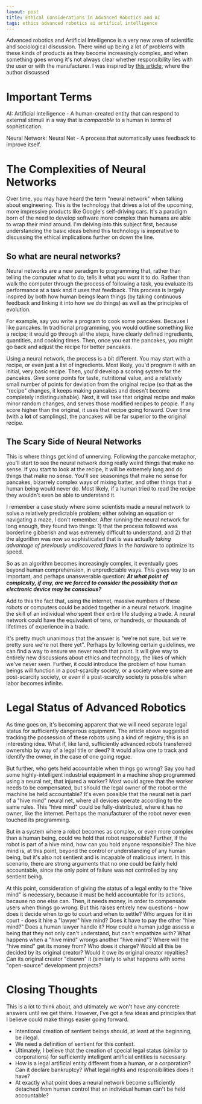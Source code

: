 ```yaml
---
layout: post
title: Ethical Considerations in Advanced Robotics and AI
tags: ethics advanced robotics ai artifical intelligence
---
```


Advanced robotics and Artificial Intelligence is a very new area of scientific and sociological discussion. There wind up being a lot of problems with these kinds of products as they become increasingly complex, and when something goes wrong it's not always clear whether responsibility lies with the user or with the manufacturer. I was inspired by [this article](http://www.theverge.com/2017/1/19/14322334/robot-electronic-persons-eu-report-liability-civil-suits), where the author discussed

# Important Terms
AI: Artificial Intelligence - A human-created entity that can respond to external stimuli in a way that is *comparable* to a human in terms of sophistication.

Neural Network: Neural Net - A process that automatically uses feedback to improve itself.

# The Complexities of Neural Networks
Over time, you may have heard the term "neural network" when talking about engineering. This is the technology that drives a lot of the upcoming, more impressive products like Google's self-driving cars. It's a paradigm born of the need to develop software more complex than humans are able to wrap their mind around. I'm delving into this subject first, because understanding the basic ideas behind this technology is imperative to discussing the ethical implications further on down the line.

## So what are neural networks?
Neural networks are a new paradigm to programming that, rather than telling the computer what to do, tells it what you *want* it to do. Rather than walk the computer through the process of following a task, you evaluate its performance at a task and it uses that feedback. This process is largely inspired by both how human beings learn things (by taking continuous feedback and linking it into how we do things) as well as the principles of evolution.

For example, say you write a program to cook some pancakes. Because I like pancakes. In traditional programming, you would outline something like a recipe; it would go through all the steps, have clearly defined ingredients, quantities,  and cooking times. Then, once you eat the pancakes, you might go back and adjust the recipe for better pancakes.

Using a neural network, the process is a bit different. You may start with a recipe, or even just a list of ingredients. Most likely, you'd program it with an initial, very basic recipe. Then, you'd develop a scoring system for the pancakes. Give some points for taste, nutritional value, and a relatively small number of points for deviation from the original recipe (so that as the "recipe" changes, it keeps making pancakes and doesn't become completely indistinguishable). Next, it will take that original recipe and make minor random changes, and serves those modified recipes to people. If any score higher than the original, it uses that recipe going forward. Over time (with a **lot** of samplings), the pancakes will be far superior to the original recipe.

## The Scary Side of Neural Networks
This is where things get kind of unnerving. Following the pancake metaphor, you'll start to see the neural network doing really weird things that make no sense. If you start to look at the recipe, it will be extremely long and do things that make no sense. You'll see seasonings that make no sense for pancakes, bizarrely complex ways of mixing batter, and other things that a human being would never do. Most likely, if a human tried to read the recipe they wouldn't even be able to understand it. 

I remember a case study where some scientists made a neural network to solve a relatively predictable problem; either solving an equation or navigating a maze, I don't remember. After running the neural network for long enough, they found two things: 1) that the process followed was borderline gibberish and was extremely difficult to understand, and 2) that the algorithm was now so sophisticated that is was actually *taking advantage of previously undiscovered flaws in the hardware* to optimize its speed.

So as an algorithm becomes increasingly complex, it eventually goes beyond human comprehension, in unpredictable ways. This gives way to an important, and perhaps unanswerable question: ***At what point of complexity, if any, are we forced to consider the possibility that an electronic device may be conscious?***

Add to this the fact that, using the internet, massive numbers of these robots or computers could be added together in a neural network. Imagine the skill of an individual who spent their entire life studying a trade. A neural network could have the equivalent of tens, or hundreds, or thousands of lifetimes of experience in a trade.

It's pretty much unanimous that the answer is "we're not sure, but we're pretty sure we're not there yet". Perhaps by following certain guidelines, we can find a way to ensure we never reach that point. It will give way to entirely new discussions about ethics and technology, the likes of which we've never seen. Further, it could introduce the problem of how human beings will function in a post-scarcity society, or a society where some are post-scarcity society, or even if a post-scarcity society is possible when labor becomes infinite.

# Legal Status of Advanced Robotics
As time goes on, it's becoming apparent that we will need separate legal status for sufficiently dangerous equipment. The article above suggested tracking the possession of these robots using a kind of registry; this is an interesting idea. What if, like land, sufficiently advanced robots transferred ownership by way of a legal title or deed? It would allow one to track and identify the owner, in the case of one going rogue.

But further, who gets held accountable when things go wrong? Say you had some highly-intelligent industrial equipment in a machine shop programmed using a neural net, that injured a worker?  Most would agree that the worker needs to be compensated, but should the legal owner of the robot or the machine be held accountable? It's even possible that the neural net is part of a "hive mind" neural net, where all devices operate according to the same rules. This "hive mind" could be fully-distributed, where it has no owner, like the internet. Perhaps the manufacturer of the robot never even touched its programming.

But in a system where a robot becomes as complex, or even more complex than a human being, could we hold that robot responsible? Further, if the robot is part of a hive mind, how can you hold anyone responsible? The hive mind is, at this point, beyond the control or understanding of any human being, but it's also not sentient and is incapable of malicious intent. In this scenario, there are strong arguments that no one could be fairly held accountable, since the only point of failure was not controlled by any sentient being.

At this point, consideration of giving the status of a legal entity to the "hive mind" is necessary, because it must be held accountable for its actions, because no one else can. Then, it needs money, in order to compensate users when things go wrong. But this raises entirely new questions - how does it decide when to go to court and when to settle? Who argues for it in court - does it hire a "lawyer" hive mind? Does it have to pay the other "hive mind?" Does a human lawyer handle it? How could a human judge assess a being that they not only can't understand, but can't empathize with? What happens when a "hive mind" wrongs another "hive mind"? Where will the "hive mind" get its money from? Who does it charge? Would all this be decided by its original creator? Would it owe its original creator royalties? Can its original creator "disown" it (similarly to what happens with some "open-source" development projects?

# Closing Thoughts
This is a lot to think about, and ultimately we won't have any concrete answers until we get there. However, I've got a few ideas and principles that I believe could make things easier going forward.

* Intentional creation of sentient beings should, at least at the beginning, be illegal.
* We need a definition of sentient for this context.
* Ultimately, I believe that the creation of special legal status (similar to corporations) for sufficiently intelligent artificial entities is necessary.
* How is a legal artificial entity different from a human, or a corporation? Can it declare bankruptcy? What legal rights and responsibilities does it have?
* At exactly what point does a neural network become sufficiently detached from human control that an individual human can't be held accountable?